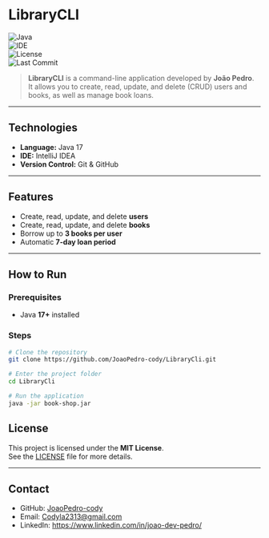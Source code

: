 #  LibraryCLI

![Java](https://img.shields.io/badge/Java-17-red)  
![IDE](https://img.shields.io/badge/IDE-IntelliJ%20IDEA-blueviolet)  
![License](https://img.shields.io/badge/License-MIT-green)  
![Last Commit](https://img.shields.io/github/last-commit/JoaoPedro-cody/LibraryCli)  

> **LibraryCLI** is a command-line application developed by **João Pedro**.  
> It allows you to create, read, update, and delete (CRUD) users and books, as well as manage book loans.  

---

## Technologies

- **Language:** Java 17  
- **IDE:** IntelliJ IDEA  
- **Version Control:** Git & GitHub  

---

##  Features

- Create, read, update, and delete **users**  
- Create, read, update, and delete **books**  
- Borrow up to **3 books per user**  
- Automatic **7-day loan period**  

---

##  How to Run

### Prerequisites
- Java **17+** installed

### Steps
```bash
# Clone the repository
git clone https://github.com/JoaoPedro-cody/LibraryCli.git

# Enter the project folder
cd LibraryCli

# Run the application
java -jar book-shop.jar
```

  ##  License

This project is licensed under the **MIT License**.  
See the [LICENSE](LICENSE) file for more details.  

---

##  Contact

- GitHub: [JoaoPedro-cody](https://github.com/JoaoPedro-cody)  
- Email: Codyla2313@gmail.com  
- LinkedIn: https://www.linkedin.com/in/joao-dev-pedro/  

